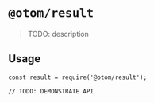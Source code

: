# `@otom/result`

> TODO: description

## Usage

```
const result = require('@otom/result');

// TODO: DEMONSTRATE API
```
